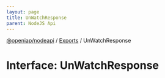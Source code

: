 ```yaml
---
layout: page
title: UnWatchResponse
parent: NodeJS Api
---
```

[@openiap/nodeapi](../README.html#) / [Exports](../modules.html#) / UnWatchResponse

# Interface: UnWatchResponse
